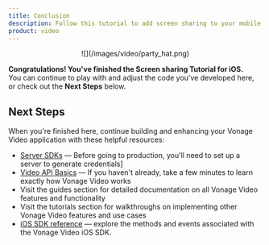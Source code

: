 ```yaml
---
title: Conclusion
description: Follow this tutorial to add screen sharing to your mobile application using the Vonage Video API.
product: video
---
```


<center>![](/images/video/party_hat.png)</center>

**Congratulations! You've finished the Screen sharing Tutorial for iOS.**  
You can continue to play with and adjust the code you've developed here, or check out the **Next Steps** below.

## Next Steps

When you're finished here, continue building and enhancing your Vonage Video application with these helpful resources:

* [Server SDKs](/video/server-sdks/overview) — Before going to production, you'll need to set up a server to generate credentials]
* [Video API Basics](/developer/guides/basics) — If you haven't already, take a few minutes to learn exactly how Vonage Video works
* Visit the guides section for detailed documentation on all Vonage Video features and functionality
* Visit the tutorials section for walkthroughs on implementing other Vonage Video features and use cases
* [iOS SDK reference](/sdk/stitch/video-ios-reference/) — explore the methods and events associated with the Vonage Video iOS SDK.
